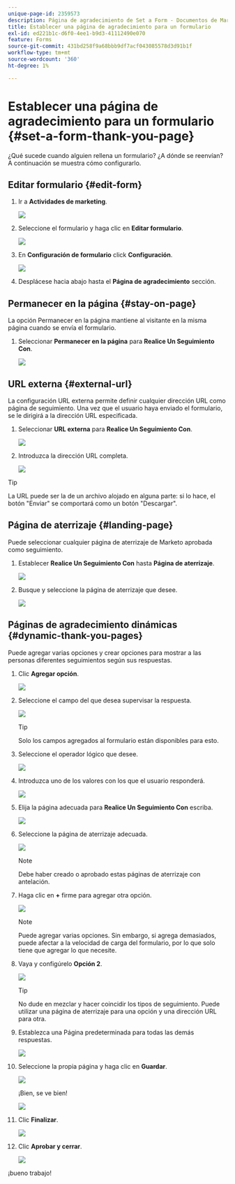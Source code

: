 ```yaml
---
unique-page-id: 2359573
description: Página de agradecimiento de Set a Form - Documentos de Marketo - Documentación del producto
title: Establecer una página de agradecimiento para un formulario
exl-id: ed221b1c-d6f0-4ee1-b9d3-41112490e070
feature: Forms
source-git-commit: 431bd258f9a68bbb9df7acf043085578d3d91b1f
workflow-type: tm+mt
source-wordcount: '360'
ht-degree: 1%

---
```


# Establecer una página de agradecimiento para un formulario {#set-a-form-thank-you-page}

¿Qué sucede cuando alguien rellena un formulario? ¿A dónde se reenvían? A continuación se muestra cómo configurarlo.

## Editar formulario {#edit-form}

1. Ir a **Actividades de marketing**.

   ![](assets/login-marketing-activities-5.png)

1. Seleccione el formulario y haga clic en **Editar formulario**.

   ![](assets/image2014-9-15-17-3a34-3a14.png)

1. En **Configuración de formulario** click **Configuración**.

   ![](assets/image2014-9-15-17-3a34-3a21.png)

1. Desplácese hacia abajo hasta el **Página de agradecimiento** sección.

## Permanecer en la página {#stay-on-page}

La opción Permanecer en la página mantiene al visitante en la misma página cuando se envía el formulario.

1. Seleccionar **Permanecer en la página** para **Realice Un Seguimiento Con**.

   ![](assets/image2014-9-15-17-3a34-3a35.png)

## URL externa {#external-url}

La configuración URL externa permite definir cualquier dirección URL como página de seguimiento. Una vez que el usuario haya enviado el formulario, se le dirigirá a la dirección URL especificada.

1. Seleccionar **URL externa** para **Realice Un Seguimiento Con**.

   ![](assets/image2014-9-15-17-3a34-3a45.png)

1. Introduzca la dirección URL completa.

   ![](assets/image2014-9-15-17-3a34-3a53.png)

>[!TIP]
>
>La URL puede ser la de un archivo alojado en alguna parte: si lo hace, el botón &quot;Enviar&quot; se comportará como un botón &quot;Descargar&quot;.

## Página de aterrizaje {#landing-page}

Puede seleccionar cualquier página de aterrizaje de Marketo aprobada como seguimiento.

1. Establecer **Realice Un Seguimiento Con** hasta **Página de aterrizaje**.

   ![](assets/image2014-9-15-17-3a37-3a52.png)

1. Busque y seleccione la página de aterrizaje que desee.

   ![](assets/image2014-9-15-17-3a37-3a59.png)

## Páginas de agradecimiento dinámicas {#dynamic-thank-you-pages}

Puede agregar varias opciones y crear opciones para mostrar a las personas diferentes seguimientos según sus respuestas.

1. Clic **Agregar opción**.

   ![](assets/image2014-9-15-17-3a38-3a6.png)

1. Seleccione el campo del que desea supervisar la respuesta.

   ![](assets/image2014-9-15-17-3a38-3a12.png)

   >[!TIP]
   >
   >Solo los campos agregados al formulario están disponibles para esto.

1. Seleccione el operador lógico que desee.

   ![](assets/image2014-9-15-17-3a38-3a31.png)

1. Introduzca uno de los valores con los que el usuario responderá.

   ![](assets/image2014-9-15-17-3a38-3a40.png)

1. Elija la página adecuada para **Realice Un Seguimiento Con** escriba.

   ![](assets/image2014-9-15-17-3a38-3a51.png)

1. Seleccione la página de aterrizaje adecuada.

   ![](assets/image2014-9-15-17-3a39-3a3.png)

   >[!NOTE]
   >
   >Debe haber creado o aprobado estas páginas de aterrizaje con antelación.

1. Haga clic en **+** firme para agregar otra opción.

   ![](assets/image2014-9-15-17-3a39-3a25.png)

   >[!NOTE]
   >
   >Puede agregar varias opciones. Sin embargo, si agrega demasiados, puede afectar a la velocidad de carga del formulario, por lo que solo tiene que agregar lo que necesite.

1. Vaya y configúrelo **Opción 2**.

   ![](assets/image2014-9-15-17-3a39-3a44.png)

   >[!TIP]
   >
   >No dude en mezclar y hacer coincidir los tipos de seguimiento. Puede utilizar una página de aterrizaje para una opción y una dirección URL para otra.

1. Establezca una Página predeterminada para todas las demás respuestas.

   ![](assets/image2014-9-15-17-3a40-3a10.png)

1. Seleccione la propia página y haga clic en **Guardar**.

   ![](assets/image2014-9-15-17-3a40-3a26.png)

   ¡Bien, se ve bien!

   ![](assets/image2014-9-15-17-3a40-3a34.png)

1. Clic **Finalizar**.

   ![](assets/image2014-9-15-17-3a40-3a42.png)

1. Clic **Aprobar y cerrar**.

   ![](assets/image2014-9-15-17-3a41-3a0.png)

¡bueno trabajo!
